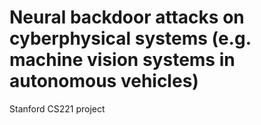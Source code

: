 # Neural backdoor attacks on cyberphysical systems (e.g. machine vision systems in autonomous vehicles)

Stanford CS221 project
